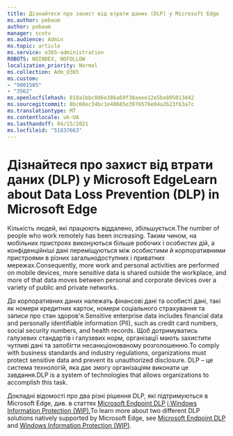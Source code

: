 ```yaml
---
title: Дізнайтеся про захист від втрати даних (DLP) у Microsoft Edge
ms.author: pebaum
author: pebaum
manager: scotv
ms.audience: Admin
ms.topic: article
ms.service: o365-administration
ROBOTS: NOINDEX, NOFOLLOW
localization_priority: Normal
ms.collection: Adm_O365
ms.custom:
- "9001505"
- "3562"
ms.openlocfilehash: 818a1bbc0d6e386a69f38aeee12e5be805013d42
ms.sourcegitcommit: 8bc60ec34bc1e40685e3976576e04a2623f63a7c
ms.translationtype: MT
ms.contentlocale: uk-UA
ms.lasthandoff: 04/15/2021
ms.locfileid: "51837663"
---
```

# <a name="learn-about-data-loss-prevention-dlp-in-microsoft-edge"></a><span data-ttu-id="c0815-102">Дізнайтеся про захист від втрати даних (DLP) у Microsoft Edge</span><span class="sxs-lookup"><span data-stu-id="c0815-102">Learn about Data Loss Prevention (DLP) in Microsoft Edge</span></span>

<span data-ttu-id="c0815-103">Кількість людей, які працюють віддалено, збільшується.</span><span class="sxs-lookup"><span data-stu-id="c0815-103">The number of people who work remotely has been increasing.</span></span> <span data-ttu-id="c0815-104">Таким чином, на мобільних пристроях виконуються більше робочих і особистих дій, а конфіденційніші дані переміщуються між особистими й корпоративними пристроями в різних загальнодоступних і приватних мережах.</span><span class="sxs-lookup"><span data-stu-id="c0815-104">Consequently, more work and personal activities are performed on mobile devices, more sensitive data is shared outside the workplace, and more of that data moves between personal and corporate devices over a variety of public and private networks.</span></span>

<span data-ttu-id="c0815-105">До корпоративних даних належать фінансові дані та особисті дані, такі як номери кредитних карток, номери соціального страхування та записи про стан здоров'я.</span><span class="sxs-lookup"><span data-stu-id="c0815-105">Sensitive enterprise data includes financial data and personally identifiable information (PII), such as credit card numbers, social security numbers, and health records.</span></span> <span data-ttu-id="c0815-106">Щоб дотримуватись галузевих стандартів і галузевих норм, організації мають захистити чутливі дані та запобігти несанкціонованому розголошенню.</span><span class="sxs-lookup"><span data-stu-id="c0815-106">To comply with business standards and industry regulations, organizations must protect sensitive data and prevent its unauthorized disclosure.</span></span> <span data-ttu-id="c0815-107">DLP – це система технологій, яка дає змогу організаціям виконати це завдання.</span><span class="sxs-lookup"><span data-stu-id="c0815-107">DLP is a system of technologies that allows organizations to accomplish this task.</span></span>

<span data-ttu-id="c0815-108">Докладні відомості про два різні рішення DLP, які підтримуються в Microsoft Edge, див. в статтях [Microsoft Endpoint DLP](https://go.microsoft.com/fwlink/?linkid=2151765) [і Windows Information Protection (WIP).](https://go.microsoft.com/fwlink/?linkid=2151766)</span><span class="sxs-lookup"><span data-stu-id="c0815-108">To learn more about two different DLP solutions natively supported by Microsoft Edge, see [Microsoft Endpoint DLP](https://go.microsoft.com/fwlink/?linkid=2151765) and [Windows Information Protection (WIP)](https://go.microsoft.com/fwlink/?linkid=2151766).</span></span>